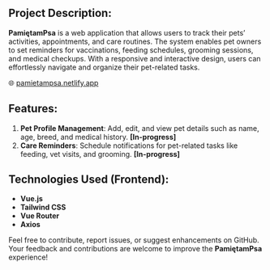 ## Project Description:  
**PamiętamPsa** is a web application that allows users to track their pets’ activities, appointments, and care routines. The system enables pet owners to set reminders for vaccinations, feeding schedules, grooming sessions, and medical checkups. With a responsive and interactive design, users can effortlessly navigate and organize their pet-related tasks.  

🌐 [pamietampsa.netlify.app](https://pamietampsa.netlify.app)


## Features:  
1. **Pet Profile Management**: Add, edit, and view pet details such as name, age, breed, and medical history.  **[In-progress]**
2. **Care Reminders**: Schedule notifications for pet-related tasks like feeding, vet visits, and grooming.  **[In-progress]**  

## Technologies Used (Frontend):  
- **Vue.js** 
- **Tailwind CSS** 
- **Vue Router** 
- **Axios**


Feel free to contribute, report issues, or suggest enhancements on GitHub. Your feedback and contributions are welcome to improve the **PamiętamPsa** experience!  


